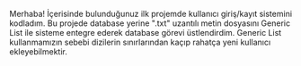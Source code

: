 Merhaba!
İçerisinde bulunduğunuz ilk projemde kullanıcı giriş/kayıt sistemini kodladım.
Bu projede database yerine ".txt" uzantılı metin dosyasını Generic List ile sisteme entegre ederek database görevi üstlendirdim.
Generic List kullanmamızın sebebi dizilerin sınırlarından kaçıp rahatça yeni kullanıcı ekleyebilmektir.
